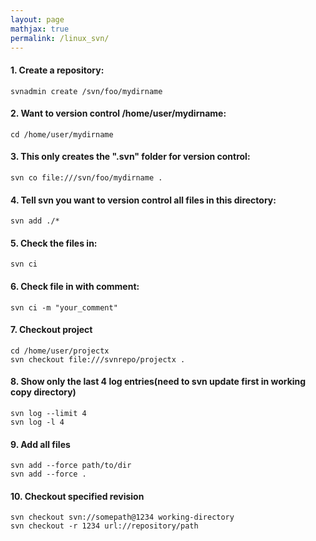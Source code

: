 ```yaml
---
layout: page
mathjax: true
permalink: /linux_svn/
---
```


#### 1. Create a repository:
```shell
svnadmin create /svn/foo/mydirname
```

#### 2. Want to version control /home/user/mydirname:
```shell
cd /home/user/mydirname
```

#### 3. This only creates the ".svn" folder for version control:
```shell
svn co file:///svn/foo/mydirname .
```

#### 4. Tell svn you want to version control all files in this directory:
```shell
svn add ./*
```

#### 5. Check the files in:
```shell
svn ci
```

#### 6. Check file in with comment:
```shell
svn ci -m "your_comment"
```

#### 7. Checkout project
```shell
cd /home/user/projectx
svn checkout file:///svnrepo/projectx .
```

#### 8. Show only the last 4 log entries(need to svn update first in working copy directory)
```shell
svn log --limit 4
svn log -l 4
```

#### 9. Add all files
```shell
svn add --force path/to/dir
svn add --force .
```

#### 10. Checkout specified revision
```shell
svn checkout svn://somepath@1234 working-directory
svn checkout -r 1234 url://repository/path
```
